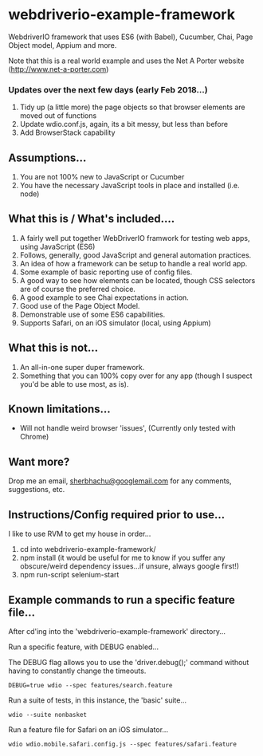 # webdriverio-example-framework
WebdriverIO framework that uses ES6 (with Babel), Cucumber, Chai, Page Object model, Appium and more.

Note that this is a real world example and uses the Net A Porter website (http://www.net-a-porter.com)
### Updates over the next few days (early Feb 2018...)

1. Tidy up (a little more) the page objects so that browser elements are moved out of functions
2. Update wdio.conf.js, again, its a bit messy, but less than before
3. Add BrowserStack capability

## Assumptions...

 1. You are not 100% new to JavaScript or Cucumber
 2. You have the necessary JavaScript tools in place and installed (i.e. node)

## What this is / What's included....

 1. A fairly well put together WebDriverIO framwork for testing web apps, using JavaScript (ES6)
 2. Follows, generally, good JavaScript and general automation practices.
 3. An idea of how a framework can be setup to handle a real world app.
 4. Some example of basic reporting use of config files.
 5. A good way to see how elements can be located, though CSS selectors are of course the preferred choice.
 6. A good example to see Chai expectations in action.
 7. Good use of the Page Object Model.
 8. Demonstrable use of some ES6 capabilities.
 9. Supports Safari, on an iOS simulator (local, using Appium)

## What this is not...

1. An all-in-one super duper framework.
2. Something that you can 100% copy over for any app (though I suspect you'd be able to use most, as is).

## Known limitations...

 - Will not handle weird browser 'issues', (Currently only tested with Chrome)

## Want more?

Drop me an email, sherbhachu@googlemail.com for any comments, suggestions, etc.

## Instructions/Config required prior to use...

I like to use RVM to get my house in order...

1. cd into webdriverio-example-framework/
2. npm install (it would be useful for me to know if you suffer any obscure/weird dependency issues...if unsure, always google first!)
3. npm run-script selenium-start

## Example commands to run a specific feature file...

After cd'ing into the 'webdriverio-example-framework' directory...

Run a specific feature, with DEBUG enabled...

The DEBUG flag allows you to use the 'driver.debug();' command without having to constantly
change the timeouts.
```
DEBUG=true wdio --spec features/search.feature
```

Run a suite of tests, in this instance, the 'basic' suite...
```
wdio --suite nonbasket

```

Run a feature file for Safari on an iOS simulator...
```
wdio wdio.mobile.safari.config.js --spec features/safari.feature 
```
